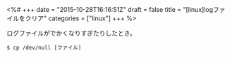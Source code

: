 <%#
+++
date = "2015-10-28T16:16:51Z"
draft = false
title = "[linux]logファイルをクリア"
categories = ["linux"]
+++
%>

ログファイルがでかくなりすぎたりしたとき。

```
$ cp /dev/null [ファイル]
```

